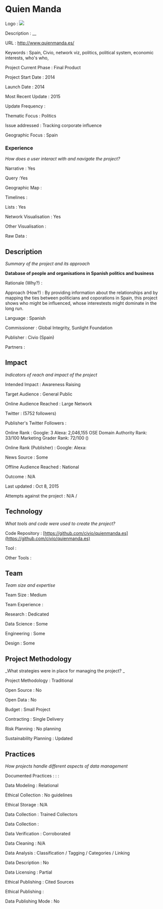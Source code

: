 # Quien Manda

Logo
: ![](http://www.quienmanda.es/images/facebook_avatar.png)

Description
: __

URL
:
http://www.quienmanda.es/


Keywords
: Spain, Civio, network viz, politics, political system, economic interests, who&#39;s who, 



Project Current Phase
: Final Product

    

Project Start Date
: 2014



Launch Date
: 2014



Most Recent Update
: 2015



Update Frequency
: 



Thematic Focus
: Politics



Issue addressed
: Tracking corporate influence



Geographic Focus
: Spain


### Experience

_How does a user interact with and navigate the project?_

Narrative
: Yes 

Query
:Yes 

Geographic Map
:  

Timelines
:  

Lists
: Yes 

Network Visualisation
:  Yes

Other Visualisation
:   

Raw Data 
:

## Description

_Summary of the project and its approach_

__Database of people and organisations in Spanish politics and business__


Rationale (Why?)
: 



Approach (How?)
: By providing information about the relationships and by mapping the ties between politicians and coporations in Spain, this project shows who might be influenced, whose interestests might dominate in the long run.



Language
: Spanish



Commissioner
: Global Integrity, Sunlight Foundation



Publisher
: Civio (Spain)



Partners
: 


## Impact

_Indicators of reach and impact of the project_

Intended Impact
: Awareness Raising



Target Audience
: General Public



Online Audience Reached
: Large Network



Twitter
:  (5752 followers)



Publisher's Twitter Followers
: 



Online Rank
:  Google: 3   Alexa: 2,046,155  OSE Domain Authority Rank: 33/100 Marketing Grader Rank: 72/100 ()


Online Rank (Publisher)
:  Google:   Alexa: 



News Source
: Some



Offline Audience Reached
: National



Outcome
: N/A



Last updated
: Oct 8, 2015


Attempts against the project
: N/A  / 


## Technology

_What tools and code were used to create the project?_

Code Repository
: [https://github.com/civio/quienmanda.es](https://github.com/civio/quienmanda.es)



Tool
: 



Other Tools
: 


## Team

_Team size and expertise_

Team Size
: Medium



Team Experience
:  

Research
: Dedicated 

Data Science
: Some 

Engineering
:  Some

Design
: Some


## Project Methodology

_What strategies were in place for managing the project? _

Project Methodology
: Traditional



Open Source
: No



Open Data
: No



Budget
: Small Project



Contracting
: Single Delivery



Risk Planning
: No planning



Sustainability Planning
: Updated



## Practices

_How projects handle different aspects of data management_

Documented Practices
: []() 
: []()
: []()


Data Modeling
: Relational



Ethical Collection
: No guidelines



Ethical Storage
: N/A



Data Collection
: Trained Collectors



Data Collection
: 



Data Verification
: Corroborated



Data Cleaning
: N/A



Data Analysis
: Classification / Tagging / Categories / Linking



Data Description
: No



Data Licensing
: Partial



Ethical Publishing
: Cited Sources



Ethical Publishing
: 



Data Publishing Mode
: No
